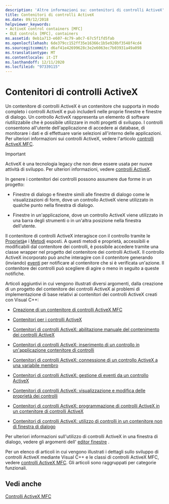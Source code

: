 ```yaml
---
description: 'Altre informazioni su: contenitori di controlli ActiveX'
title: Contenitori di controlli ActiveX
ms.date: 09/12/2018
helpviewer_keywords:
- ActiveX control containers [MFC]
- OLE controls [MFC], containers
ms.assetid: 0eb1a713-e607-4c79-a0c7-67c5f1fd5fab
ms.openlocfilehash: 6de379cc152ff35e16366c1b5e920bf3548f4cd4
ms.sourcegitcommit: d6af41e42699628c3e2e6063ec7b03931a49a098
ms.translationtype: MT
ms.contentlocale: it-IT
ms.lasthandoff: 12/11/2020
ms.locfileid: "97339115"
---
```

# <a name="activex-control-containers"></a>Contenitori di controlli ActiveX

Un contenitore di controlli ActiveX è un contenitore che supporta in modo completo i controlli ActiveX e può includerli nelle proprie finestre e finestre di dialogo. Un controllo ActiveX rappresenta un elemento di software riutilizzabile che è possibile utilizzare in molti progetti di sviluppo. I controlli consentono all'utente dell'applicazione di accedere ai database, di monitorare i dati e di effettuare varie selezioni all'interno delle applicazioni. Per ulteriori informazioni sui controlli ActiveX, vedere l'articolo [controlli ActiveX MFC](mfc-activex-controls.md).

>[!IMPORTANT]
> ActiveX è una tecnologia legacy che non deve essere usata per nuove attività di sviluppo. Per ulteriori informazioni, vedere [controlli ActiveX](activex-controls.md).

In genere i contenitori dei controlli possono assumere due forme in un progetto:

- Finestre di dialogo e finestre simili alle finestre di dialogo come le visualizzazioni di form, dove un controllo ActiveX viene utilizzato in qualche punto nella finestra di dialogo.

- Finestre in un'applicazione, dove un controllo ActiveX viene utilizzato in una barra degli strumenti o in un'altra posizione nella finestra dell'utente.

Il contenitore di controlli ActiveX interagisce con il controllo tramite le [Proprietà](mfc-activex-controls-properties.md)e i [Metodi](mfc-activex-controls-methods.md) esposti. A questi metodi e proprietà, accessibili e modificabili dal contenitore dei controlli, è possibile accedere tramite una classe wrapper nel progetto del contenitore dei controlli ActiveX. Il controllo ActiveX incorporato può anche interagire con il contenitore generando (inviando) [eventi](mfc-activex-controls-events.md) per notificare al contenitore che si è verificata un'azione. Il contenitore dei controlli può scegliere di agire o meno in seguito a queste notifiche.

Articoli aggiuntivi in cui vengono illustrati diversi argomenti, dalla creazione di un progetto del contenitore dei controlli ActiveX ai problemi di implementazione di base relativi ai contenitori dei controlli ActiveX creati con Visual C++:

- [Creazione di un contenitore di controlli ActiveX MFC](reference/creating-an-mfc-activex-control-container.md)

- [Contenitori per i controlli ActiveX](containers-for-activex-controls.md)

- [Contenitori di controlli ActiveX: abilitazione manuale del contenimento dei controlli ActiveX](activex-control-containers-manually-enabling-activex-control-containment.md)

- [Contenitori di controlli ActiveX: inserimento di un controllo in un'applicazione contenitore di controlli](inserting-a-control-into-a-control-container-application.md)

- [Contenitori di controlli ActiveX: connessione di un controllo ActiveX a una variabile membro](activex-control-containers-connecting-an-activex-control-to-a-member-variable.md)

- [Contenitori di controlli ActiveX: gestione di eventi da un controllo ActiveX](activex-control-containers-handling-events-from-an-activex-control.md)

- [Contenitori di controlli ActiveX: visualizzazione e modifica delle proprietà dei controlli](activex-control-containers-viewing-and-modifying-control-properties.md)

- [Contenitori di controlli ActiveX: programmazione di controlli ActiveX in un contenitore di controlli ActiveX](programming-activex-controls-in-a-activex-control-container.md)

- [Contenitori di controlli ActiveX: utilizzo di controlli in un contenitore non di finestra di dialogo](activex-control-containers-using-controls-in-a-non-dialog-container.md)

Per ulteriori informazioni sull'utilizzo di controlli ActiveX in una finestra di dialogo, vedere gli argomenti dell' [editor finestre](../windows/dialog-editor.md) .

Per un elenco di articoli in cui vengono illustrati i dettagli sullo sviluppo di controlli ActiveX mediante Visual C++ e le classi di controlli ActiveX MFC, vedere [controlli ActiveX MFC](mfc-activex-controls.md). Gli articoli sono raggruppati per categorie funzionali.

## <a name="see-also"></a>Vedi anche

[Controlli ActiveX MFC](mfc-activex-controls.md)
